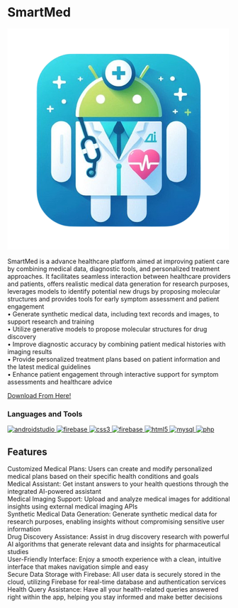 # SmartMed
![Logo](https://github.com/darkseid03/SmartMed/blob/main/logo.png)

SmartMed is a advance healthcare platform aimed at improving patient care by combining medical data, diagnostic tools, and personalized treatment approaches. It facilitates seamless interaction between healthcare providers and patients, offers realistic medical data generation for research purposes, leverages models to identify potential new drugs by proposing molecular structures and provides tools for early symptom assessment and patient engagement<br>
• Generate synthetic medical data, including text records and images, to support research and training<br>
• Utilize generative models to propose molecular structures for drug discovery<br>
• Improve diagnostic accuracy by combining patient medical histories with imaging results<br>
• Provide personalized treatment plans based on patient information and the latest medical guidelines<br>
• Enhance patient engagement through interactive support for symptom assessments and healthcare advice


[Download From Here!](https://drive.google.com/file/d/1W1sM3FDhRMwiQg9EKxeromQUEYL063S7/view?usp=drivesdk)


<h3 align="left">Languages and Tools</h3>
<p align="left"> <a href="https://developer.android.com" target="_blank" rel="noreferrer"> <img src="https://uxwing.com/wp-content/themes/uxwing/download/brands-and-social-media/android-studio-icon.png" alt="androidstudio" width="40" height="40"/> </a> <a href="https://firebase.google.com/" target="_blank" rel="noreferrer"> <img src="https://www.svgrepo.com/show/353735/firebase.svg" alt="firebase" width="40" height="40"/> </a> <a href="https://gemini.google.com/" target="_blank" rel="noreferrer"> <img src="https://mir-s3-cdn-cf.behance.net/projects/max_808/45862f197501329.Y3JvcCwyMDAzLDE1NjcsNDAxLDA.png" alt="css3" width="40" height="40"/> </a> <a href="https://square.github.io/retrofit/" target="_blank" rel="noreferrer"> <img src="https://img.stackshare.io/service/2856/retrofit-logo.png" alt="firebase" width="40" height="40"/> </a> <a href="https://restfulapi.net/" target="_blank" rel="noreferrer"> <img src="https://www.flowgear.net/wp-content/uploads/2019/03/Rest-API-Large.png" alt="html5" width="40" height="40"/> </a> <a href="https://square.github.io/okhttp/" target="_blank" rel="noreferrer"> <img src="https://tomaytotomato.com/content/images/size/w600/2023/05/okhttp-1-.png" alt="mysql" width="40" height="40"/> </a> <a href="https://www.glideapps.com/" target="_blank" rel="noreferrer"> <img src="https://letsdovideo.com/wp-content/uploads/2015/01/Glide_Logo.jpg" alt="php" width="40" height="40"/> </a> </p>

## Features
Customized Medical Plans: Users can create and modify personalized medical plans based on their specific health conditions and goals<br>
Medical Assistant: Get instant answers to your health questions through the integrated AI-powered assistant<br>
Medical Imaging Support: Upload and analyze medical images for additional insights using external medical imaging APIs<br>
Synthetic Medical Data Generation: Generate synthetic medical data for research purposes, enabling insights without compromising sensitive user information<br>
Drug Discovery Assistance: Assist in drug discovery research with powerful AI algorithms that generate relevant data and insights for pharmaceutical studies<br>
User-Friendly Interface: Enjoy a smooth experience with a clean, intuitive interface that makes navigation simple and easy<br>
Secure Data Storage with Firebase: All user data is securely stored in the cloud, utilizing Firebase for real-time database and authentication services<br>
Health Query Assistance: Have all your health-related queries answered right within the app, helping you stay informed and make better decisions
